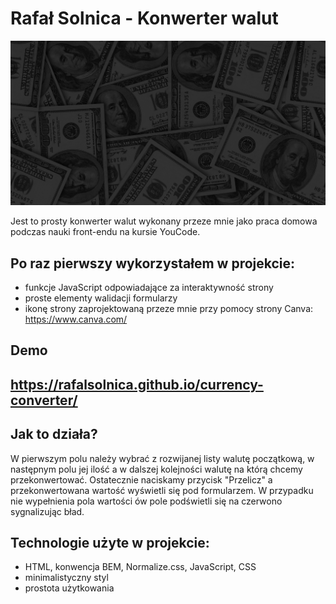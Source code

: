 # Rafał Solnica - Konwerter walut

![Money](./images/share.png)

Jest to prosty konwerter walut wykonany przeze mnie jako praca domowa podczas nauki front-endu na kursie YouCode.

## Po raz pierwszy wykorzystałem w projekcie:

- funkcje JavaScript odpowiadające za interaktywność strony
- proste elementy walidacji formularzy
- ikonę strony zaprojektowaną przeze mnie przy pomocy strony Canva: https://www.canva.com/

## Demo

## https://rafalsolnica.github.io/currency-converter/

## Jak to działa?

W pierwszym polu należy wybrać z rozwijanej listy walutę początkową, w następnym polu jej ilość a w dalszej kolejności walutę na którą chcemy przekonwertować. Ostatecznie naciskamy przycisk "Przelicz" a przekonwertowana wartość wyświetli się pod formularzem. W przypadku nie wypełnienia pola wartości ów pole podświetli się na czerwono sygnalizując bład.

## Technologie użyte w projekcie:

- HTML, konwencja BEM, Normalize.css, JavaScript, CSS
- minimalistyczny styl
- prostota użytkowania
